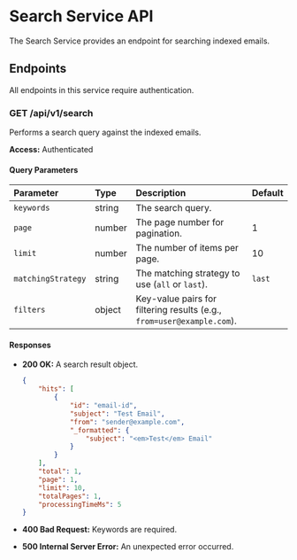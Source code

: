 # Search Service API

The Search Service provides an endpoint for searching indexed emails.

## Endpoints

All endpoints in this service require authentication.

### GET /api/v1/search

Performs a search query against the indexed emails.

**Access:** Authenticated

#### Query Parameters

| Parameter          | Type   | Description                                                            | Default |
| :----------------- | :----- | :--------------------------------------------------------------------- | :------ |
| `keywords`         | string | The search query.                                                      |         |
| `page`             | number | The page number for pagination.                                        | 1       |
| `limit`            | number | The number of items per page.                                          | 10      |
| `matchingStrategy` | string | The matching strategy to use (`all` or `last`).                        | `last`  |
| `filters`          | object | Key-value pairs for filtering results (e.g., `from=user@example.com`). |         |

#### Responses

-   **200 OK:** A search result object.

    ```json
    {
        "hits": [
            {
                "id": "email-id",
                "subject": "Test Email",
                "from": "sender@example.com",
                "_formatted": {
                    "subject": "<em>Test</em> Email"
                }
            }
        ],
        "total": 1,
        "page": 1,
        "limit": 10,
        "totalPages": 1,
        "processingTimeMs": 5
    }
    ```

-   **400 Bad Request:** Keywords are required.
-   **500 Internal Server Error:** An unexpected error occurred.
